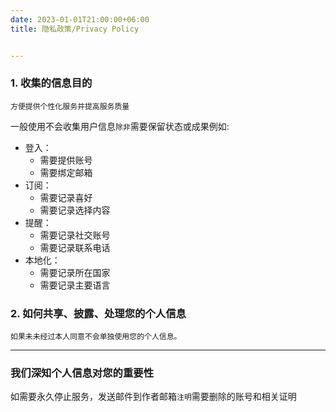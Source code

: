 ```yaml
---
date: 2023-01-01T21:00:00+06:00
title: 隐私政策/Privacy Policy


---
```

### 1. 收集的信息目的
    方便提供个性化服务并提高服务质量

一般使用不会收集用户信息`除非`需要保留状态或成果例如:

- 登入：
    - 需要提供账号
    - 需要绑定邮箱
- 订阅：
    - 需要记录喜好
    - 需要记录选择内容
- 提醒：
    - 需要记录社交账号
    - 需要记录联系电话
- 本地化：
    - 需要记录所在国家
    - 需要记录主要语言
### 2. 如何共享、披露、处理您的个人信息
    如果未未经过本人同意不会单独使用您的个人信息。


------
### 我们深知个人信息对您的重要性
如需要永久停止服务，发送邮件到作者邮箱`注明`需要删除的账号和相关证明

